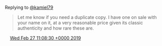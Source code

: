 Replying to [@kamiel79](https://twitter.com/kamiel79/status/1099835246546014208)

> Let me know if you need a duplicate copy\. I have one on sale with your name on it, at a very reasonable price given its classic authenticity and how rare these are\.

<img src="../../media/tweet.ico" width="12" /> [Wed Feb 27 11:08:30 +0000 2019](https://twitter.com/DromerDenker/status/1100714283523031041)